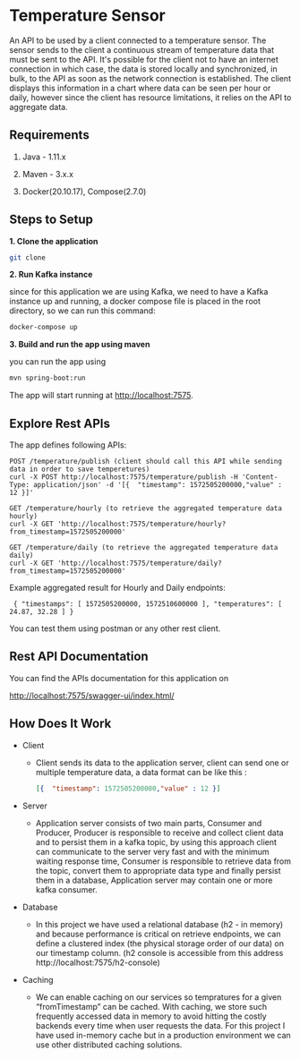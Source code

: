 # Temperature Sensor

An API to be used by a client connected to a temperature sensor. The sensor sends to the
client a continuous stream of temperature data that must be sent to the API. It's possible for the
client not to have an internet connection in which case, the data is stored locally and synchronized,
in bulk, to the API as soon as the network connection is established. The client displays this
information in a chart where data can be seen per hour or daily, however since the client has
resource limitations, it relies on the API to aggregate data.

## Requirements

1. Java - 1.11.x

2. Maven - 3.x.x

3. Docker(20.10.17), Compose(2.7.0)


## Steps to Setup

**1. Clone the application**

```bash
git clone 
```

**2. Run Kafka instance**

since for this application we are using Kafka, we need to have a Kafka instance up and running,
a docker compose file is placed in the root directory, so we can run this command:

```bash
docker-compose up
```

**3. Build and run the app using maven**

you can run the app using

```bash
mvn spring-boot:run
```

The app will start running at <http://localhost:7575>.

## Explore Rest APIs

The app defines following APIs:

    POST /temperature/publish (client should call this API while sending data in order to save temperetures)
    curl -X POST http://localhost:7575/temperature/publish -H 'Content-Type: application/json' -d '[{  "timestamp": 1572505200000,"value" : 12 }]'

    GET /temperature/hourly (to retrieve the aggregated temperature data hourly)
    curl -X GET 'http://localhost:7575/temperature/hourly?from_timestamp=1572505200000'

    GET /temperature/daily (to retrieve the aggregated temperature data daily)
    curl -X GET 'http://localhost:7575/temperature/daily?from_timestamp=1572505200000'

Example aggregated result for Hourly and Daily endpoints:
    
     { "timestamps": [ 1572505200000, 1572510600000 ], "temperatures": [ 24.87, 32.28 ] }
    

You can test them using postman or any other rest client.

## Rest API Documentation

You can find the APIs documentation for this application on

<http://localhost:7575/swagger-ui/index.html/>

## How Does It Work

- Client
  * Client sends its data to the application server, client can send one or multiple temperature data, 
    a data format can be like this :
    ```json
    [{  "timestamp": 1572505200000,"value" : 12 }]
    

- Server
  * Application server consists of two main parts, Consumer and Producer,
    Producer is responsible to receive and collect client data and to persist them in a kafka
    topic, by using this approach client can communicate to the server very fast and with the
    minimum waiting response time,
    Consumer is responsible to retrieve data from the topic, convert them to appropriate data type
    and finally persist them in a database,
    Application server may contain one or more kafka consumer.
    

- Database
  * In this project we have used a relational database (h2 - in memory) and because performance
    is critical on retrieve endpoints, we can define a clustered index (the physical storage order
    of our data) on our timestamp column.
    (h2 console is accessible from this address http://localhost:7575/h2-console)
    

- Caching
  * We can enable caching on our services so tempratures for a given “fromTimestamp” can be
    cached. With caching, we store such frequently accessed data in memory to avoid hitting
    the costly backends every time when user requests the data. For this project I have used
    in-memory cache but in a production environment we can use other distributed caching solutions.
    


    
